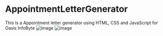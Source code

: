 # AppointmentLetterGenerator
This is a Appointment letter generator using HTML, CSS and JavaScript for Oasis InfoByte
![image](https://user-images.githubusercontent.com/65328387/178558946-8b2c551b-3ca5-4eae-92ad-db852b72fef1.png)
![image](https://user-images.githubusercontent.com/65328387/178559051-65b81cd5-7f90-4626-99df-9d56ddc7af08.png)

